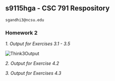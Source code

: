 ## s9115hga - CSC 791 Respository
    sgandhi3@ncsu.edu

### Homework 2

*1. Output for Exercises 3.1 - 3.5*

![Think3Output](https://cloud.githubusercontent.com/assets/7557398/9565208/5e74158a-4e8f-11e5-8fd6-2952da788fa7.PNG)

*2. Output for Exercise 4.2*

*3. Output for Exercises 4.3*
